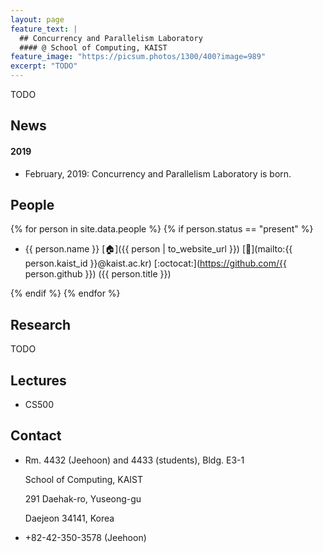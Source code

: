 ```yaml
---
layout: page
feature_text: |
  ## Concurrency and Parallelism Laboratory
  #### @ School of Computing, KAIST
feature_image: "https://picsum.photos/1300/400?image=989"
excerpt: "TODO"
---
```


TODO


## News

#### 2019

- February, 2019: Concurrency and Parallelism Laboratory is born.


## People

{% for person in site.data.people %}
{% if person.status == "present" %}

- {{ person.name }}
  [:house:]({{ person | to_website_url }})
  [:e-mail:](mailto:{{ person.kaist_id }}@kaist.ac.kr)
  [:octocat:](https://github.com/{{ person.github }})
  ({{ person.title }})

{% endif %}
{% endfor %}


## Research

TODO

<!-- My mission as a computer scientist is to formally understand the underlying principles of real-world -->
<!-- computer systems, thereby helping programmers to write and reason about those systems. For my Ph.D., -->
<!-- I have primarily focused on formally understanding non-blocking concurrent programming, which is an -->
<!-- essential ingredient for exploiting parallelism and is becoming more and more important since the -->
<!-- slowdown of Moore's law. In the future, as an independent researcher, I would like to apply the -->
<!-- understanding of concurrency to building practical verification/analysis tools for concurrent -->
<!-- programs. I believe my research will have far-reaching impact on the way the IT industry develops -->
<!-- system software. I am maintaining the Crossbeam project, which serves as the de facto standard -->
<!-- concurrency library for the Rust programming language. I am also writing a compiler for Furiosa AI's -->
<!-- MadRun deep learning accelerator. -->


## Lectures

- CS500



## Contact

- Rm. 4432 (Jeehoon) and 4433 (students), Bldg. E3-1

  School of Computing, KAIST

  291 Daehak-ro, Yuseong-gu

  Daejeon 34141, Korea

- +82-42-350-3578 (Jeehoon)

